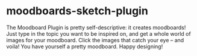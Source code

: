 # moodboards-sketch-plugin
The Moodboard Plugin is pretty self-descriptive: it creates moodboards! Just type in the topic you want to be inspired on, and get a whole world of images for your moodboard. Click the images that catch your eye – and voila! You have yourself a pretty moodboard. Happy designing!
